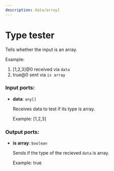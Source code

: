 ```yaml
---
description: data/array]
---
```


# Type tester

Tells whether the input is an array.

Example:
1. [1,2,3]@0 received via `data`
2. true@0 sent via `is array`

### Input ports:

* __data__: `any[]`

    Receives data to test if its type is array.
    
    Example:
    [1,2,3]

### Output ports:

* __is array__: `boolean`

    Sends if the type of the recieved `data` is array.
    
    Example:
    true

